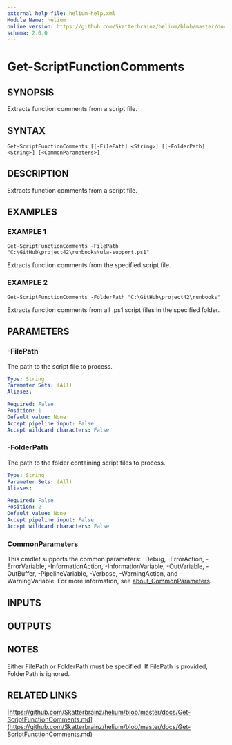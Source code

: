 ```yaml
---
external help file: helium-help.xml
Module Name: helium
online version: https://github.com/Skatterbrainz/helium/blob/master/docs/Get-ScriptFunctionComments.md
schema: 2.0.0
---
```


# Get-ScriptFunctionComments

## SYNOPSIS
Extracts function comments from a script file.

## SYNTAX

```
Get-ScriptFunctionComments [[-FilePath] <String>] [[-FolderPath] <String>] [<CommonParameters>]
```

## DESCRIPTION
Extracts function comments from a script file.

## EXAMPLES

### EXAMPLE 1
```
Get-ScriptFunctionComments -FilePath "C:\GitHub\project42\runbooks\ula-support.ps1"
```

Extracts function comments from the specified script file.

### EXAMPLE 2
```
Get-ScriptFunctionComments -FolderPath "C:\GitHub\project42\runbooks"
```

Extracts function comments from all .ps1 script files in the specified folder.

## PARAMETERS

### -FilePath
The path to the script file to process.

```yaml
Type: String
Parameter Sets: (All)
Aliases:

Required: False
Position: 1
Default value: None
Accept pipeline input: False
Accept wildcard characters: False
```

### -FolderPath
The path to the folder containing script files to process.

```yaml
Type: String
Parameter Sets: (All)
Aliases:

Required: False
Position: 2
Default value: None
Accept pipeline input: False
Accept wildcard characters: False
```

### CommonParameters
This cmdlet supports the common parameters: -Debug, -ErrorAction, -ErrorVariable, -InformationAction, -InformationVariable, -OutVariable, -OutBuffer, -PipelineVariable, -Verbose, -WarningAction, and -WarningVariable. For more information, see [about_CommonParameters](http://go.microsoft.com/fwlink/?LinkID=113216).

## INPUTS

## OUTPUTS

## NOTES
Either FilePath or FolderPath must be specified.
If FilePath is provided, FolderPath is ignored.

## RELATED LINKS

[https://github.com/Skatterbrainz/helium/blob/master/docs/Get-ScriptFunctionComments.md](https://github.com/Skatterbrainz/helium/blob/master/docs/Get-ScriptFunctionComments.md)

